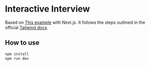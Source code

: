 # Interactive Interview

Based on [This example](https://tailwindcss.com/blog/tailwindcss-v3-2) with Next.js. 
It follows the steps outlined in the official [Tailwind docs](https://tailwindcss.com/docs/guides/nextjs).

## How to use

```bash
npm install
npm run dev
```
